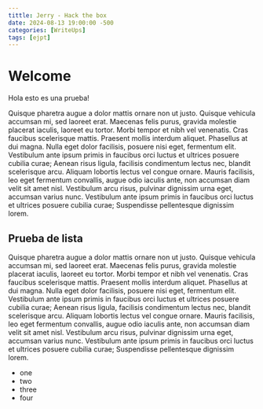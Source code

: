 ```yaml
---
tittle: Jerry - Hack the box
date: 2024-08-13 19:00:00 -500
categories: [WriteUps]
tags: [ejpt]
---
```



# Welcome

Hola esto es una prueba!

Quisque pharetra augue a dolor mattis ornare non ut justo. Quisque vehicula accumsan mi, sed laoreet erat. Maecenas felis purus, gravida molestie placerat iaculis, laoreet eu tortor. Morbi tempor et nibh vel venenatis. Cras faucibus scelerisque mattis. Praesent mollis interdum aliquet. Phasellus at dui magna. Nulla eget dolor facilisis, posuere nisi eget, fermentum elit. Vestibulum ante ipsum primis in faucibus orci luctus et ultrices posuere cubilia curae; Aenean risus ligula, facilisis condimentum lectus nec, blandit scelerisque arcu. Aliquam lobortis lectus vel congue ornare. Mauris facilisis, leo eget fermentum convallis, augue odio iaculis ante, non accumsan diam velit sit amet nisl. Vestibulum arcu risus, pulvinar dignissim urna eget, accumsan varius nunc. Vestibulum ante ipsum primis in faucibus orci luctus et ultrices posuere cubilia curae; Suspendisse pellentesque dignissim lorem. 

## Prueba de lista

Quisque pharetra augue a dolor mattis ornare non ut justo. Quisque vehicula accumsan mi, sed laoreet erat. Maecenas felis purus, gravida molestie placerat iaculis, laoreet eu tortor. Morbi tempor et nibh vel venenatis. Cras faucibus scelerisque mattis. Praesent mollis interdum aliquet. Phasellus at dui magna. Nulla eget dolor facilisis, posuere nisi eget, fermentum elit. Vestibulum ante ipsum primis in faucibus orci luctus et ultrices posuere cubilia curae; Aenean risus ligula, facilisis condimentum lectus nec, blandit scelerisque arcu. Aliquam lobortis lectus vel congue ornare. Mauris facilisis, leo eget fermentum convallis, augue odio iaculis ante, non accumsan diam velit sit amet nisl. Vestibulum arcu risus, pulvinar dignissim urna eget, accumsan varius nunc. Vestibulum ante ipsum primis in faucibus orci luctus et ultrices posuere cubilia curae; Suspendisse pellentesque dignissim lorem. 

* one
* two
* three
* four